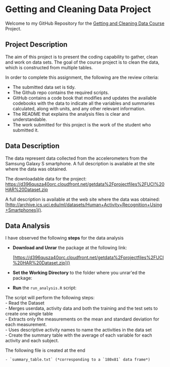 Getting and Cleaning Data Project
=================================
Welcome to my GitHub Repository for the [Getting and Cleaning Data Course](https://www.coursera.org/learn/data-cleaning/home/info) Project.

## Project Description ##

The aim of this project is to present the coding capability to gather, clean and work on data sets. The goal of the course project is to clean the data, which is constructed from multiple tables.

In order to complete this assignment, the following are the review criteria:

* The submitted data set is tidy.
* The Github repo contains the required scripts.
* GitHub contains a code book that modifies and updates the available codebooks with the data to indicate all the variables and summaries calculated, along with units, and any other relevant information.
* The README that explains the analysis files is clear and understandable.
* The work submitted for this project is the work of the student who submitted it.

## Data Description ##

The data represent data collected from the accelerometers from the Samsung Galaxy S smartphone. A full description is available at the site where the data was obtained.

The downloadable data for the project:
https://d396qusza40orc.cloudfront.net/getdata%2Fprojectfiles%2FUCI%20HAR%20Dataset.zip

A full description is available at the web site where the data was obtained:
[http://archive.ics.uci.edu/ml/datasets/Human+Activity+Recognition+Using+Smartphones]().

## Data Analysis ##

I have observed the following **steps** for the data analysis

*  **Download and Unrar** the package at the following link:
  
    [https://d396qusza40orc.cloudfront.net/getdata%2Fprojectfiles%2FUCI%20HAR%20Dataset.zip]()

*  **Set the Working Directory** to the folder where you unrar'ed the package:

* **Run** the `run_analysis.R` script: 

 The script will perform the following steps: <br>
     - Read the Dataset<br>
     - Merges userdata, activity data and both the training and the test sets to create one single table<br>
     - Extracts only the measurements on the mean and standard deviation for each measurement. <br>
     - Uses descriptive activity names to name the activities in the data set <br>
     - Create the summary table with the average of each variable for each activity and each subject.<br>

  The following file is created at the end

    - `summary_table.txt` (*corresponding to a `180x81` data frame*)
